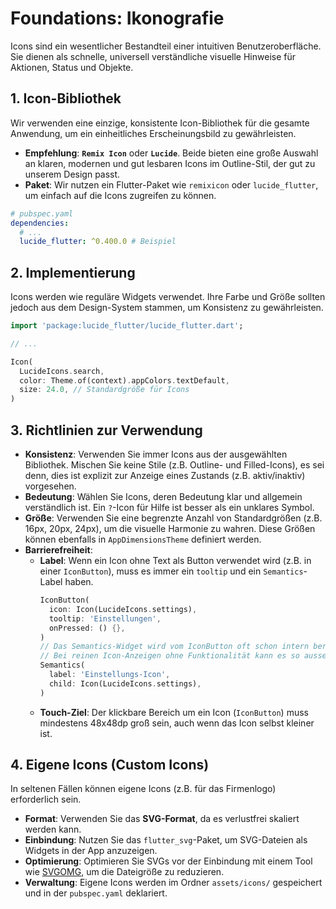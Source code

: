 # Foundations: Ikonografie

Icons sind ein wesentlicher Bestandteil einer intuitiven Benutzeroberfläche. Sie dienen als schnelle, universell verständliche visuelle Hinweise für Aktionen, Status und Objekte.

## 1. Icon-Bibliothek

Wir verwenden eine einzige, konsistente Icon-Bibliothek für die gesamte Anwendung, um ein einheitliches Erscheinungsbild zu gewährleisten.

*   **Empfehlung**: **`Remix Icon`** oder **`Lucide`**. Beide bieten eine große Auswahl an klaren, modernen und gut lesbaren Icons im Outline-Stil, der gut zu unserem Design passt.
*   **Paket**: Wir nutzen ein Flutter-Paket wie `remixicon` oder `lucide_flutter`, um einfach auf die Icons zugreifen zu können.

```yaml
# pubspec.yaml
dependencies:
  # ...
  lucide_flutter: ^0.400.0 # Beispiel
```

## 2. Implementierung

Icons werden wie reguläre Widgets verwendet. Ihre Farbe und Größe sollten jedoch aus dem Design-System stammen, um Konsistenz zu gewährleisten.

```dart
import 'package:lucide_flutter/lucide_flutter.dart';

// ...

Icon(
  LucideIcons.search,
  color: Theme.of(context).appColors.textDefault,
  size: 24.0, // Standardgröße für Icons
)
```

## 3. Richtlinien zur Verwendung

*   **Konsistenz**: Verwenden Sie immer Icons aus der ausgewählten Bibliothek. Mischen Sie keine Stile (z.B. Outline- und Filled-Icons), es sei denn, dies ist explizit zur Anzeige eines Zustands (z.B. aktiv/inaktiv) vorgesehen.
*   **Bedeutung**: Wählen Sie Icons, deren Bedeutung klar und allgemein verständlich ist. Ein `?`-Icon für Hilfe ist besser als ein unklares Symbol.
*   **Größe**: Verwenden Sie eine begrenzte Anzahl von Standardgrößen (z.B. 16px, 20px, 24px), um die visuelle Harmonie zu wahren. Diese Größen können ebenfalls in `AppDimensionsTheme` definiert werden.
*   **Barrierefreiheit**:
    *   **Label**: Wenn ein Icon ohne Text als Button verwendet wird (z.B. in einer `IconButton`), muss es immer ein `tooltip` und ein `Semantics`-Label haben.
        ```dart
        IconButton(
          icon: Icon(LucideIcons.settings),
          tooltip: 'Einstellungen',
          onPressed: () {},
        )
        // Das Semantics-Widget wird vom IconButton oft schon intern bereitgestellt.
        // Bei reinen Icon-Anzeigen ohne Funktionalität kann es so aussehen:
        Semantics(
          label: 'Einstellungs-Icon',
          child: Icon(LucideIcons.settings),
        )
        ```
    *   **Touch-Ziel**: Der klickbare Bereich um ein Icon (`IconButton`) muss mindestens 48x48dp groß sein, auch wenn das Icon selbst kleiner ist.

## 4. Eigene Icons (Custom Icons)

In seltenen Fällen können eigene Icons (z.B. für das Firmenlogo) erforderlich sein.

*   **Format**: Verwenden Sie das **SVG-Format**, da es verlustfrei skaliert werden kann.
*   **Einbindung**: Nutzen Sie das `flutter_svg`-Paket, um SVG-Dateien als Widgets in der App anzuzeigen.
*   **Optimierung**: Optimieren Sie SVGs vor der Einbindung mit einem Tool wie [SVGOMG](https://jakearchibald.github.io/svgomg/), um die Dateigröße zu reduzieren.
*   **Verwaltung**: Eigene Icons werden im Ordner `assets/icons/` gespeichert und in der `pubspec.yaml` deklariert. 